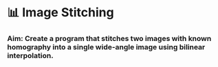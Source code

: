 # 📊 Image Stitching
### Aim: Create a program that stitches two images with known homography into a single wide-angle image using bilinear interpolation. 
